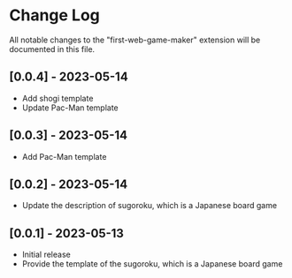 # Change Log

All notable changes to the "first-web-game-maker" extension will be documented in this file.

<!-- Check [Keep a Changelog](http://keepachangelog.com/) for recommendations on how to structure this file. -->

## [0.0.4] - 2023-05-14

- Add shogi template
- Update Pac-Man template

## [0.0.3] - 2023-05-14

- Add Pac-Man template

## [0.0.2] - 2023-05-14

- Update the description of sugoroku, which is a Japanese board game

## [0.0.1] - 2023-05-13

- Initial release
- Provide the template of the sugoroku, which is a Japanese board game
